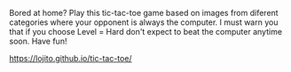 Bored at home? Play this tic-tac-toe game based on images from diferent categories where your opponent is always the computer. I must warn you that if you choose Level = Hard don't expect to beat the computer anytime soon. Have fun!

https://lojito.github.io/tic-tac-toe/